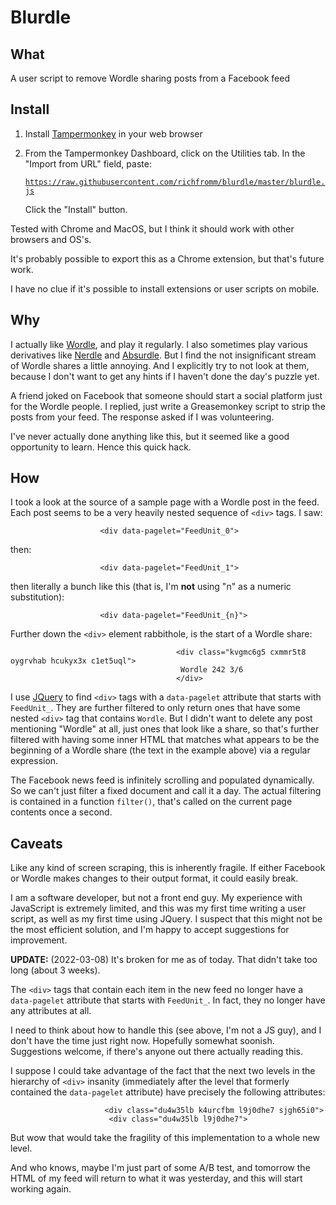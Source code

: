# Blurdle

## What

A user script to remove Wordle sharing posts from a Facebook feed

## Install

1. Install [Tampermonkey](https://www.tampermonkey.net/) in your web browser

2. From the Tampermonkey Dashboard, click on the Utilities tab. In the
   "Import from URL" field, paste:

    [`https://raw.githubusercontent.com/richfromm/blurdle/master/blurdle.js`](https://raw.githubusercontent.com/richfromm/blurdle/master/blurdle.js)

   Click the "Install" button.

Tested with Chrome and MacOS, but I think it should work with other
browsers and OS's.

It's probably possible to export this as a Chrome extension, but
that's future work.

I have no clue if it's possible to install extensions or user scripts
on mobile.

## Why

I actually like
[Wordle](https://www.nytimes.com/games/wordle/index.html), and play it
regularly. I also sometimes play various derivatives like
[Nerdle](https://nerdlegame.com/) and
[Absurdle](https://qntm.org/files/absurdle/absurdle.html). But I find
the not insignificant stream of Wordle shares a little annoying. And I
explicitly try to not look at them, because I don't want to get any
hints if I haven't done the day's puzzle yet.

A friend joked on Facebook that someone should start a social platform
just for the Wordle people. I replied, just write a Greasemonkey
script to strip the posts from your feed. The response asked if I was
volunteering.

I've never actually done anything like this, but it seemed like a good
opportunity to learn. Hence this quick hack.

## How

I took a look at the source of a sample page with a Wordle post in the feed. Each
post seems to be a very heavily nested sequence of `<div>` tags. I saw:
```
                    <div data-pagelet="FeedUnit_0">
```

then:
```
                    <div data-pagelet="FeedUnit_1">
```

then literally a bunch like this (that is, I'm **not** using "n" as a
numeric substitution):
```
                    <div data-pagelet="FeedUnit_{n}">
```

Further down the `<div>` element rabbithole, is the start of a Wordle
share:
```
                                     <div class="kvgmc6g5 cxmmr5t8 oygrvhab hcukyx3x c1et5uql">
                                      Wordle 242 3/6
                                     </div>
```

I use [JQuery](https://jquery.com/) to find `<div>` tags with a
`data-pagelet` attribute that starts with `FeedUnit_`. They are
further filtered to only return ones that have some nested `<div>` tag
that contains `Wordle`. But I didn't want to delete any post
mentioning "Wordle" at all, just ones that look like a share, so
that's further filtered with having some inner HTML that matches what
appears to be the beginning of a Wordle share (the text in the example
above) via a regular expression.

The Facebook news feed is infinitely scrolling and populated
dynamically. So we can't just filter a fixed document and call it a
day. The actual filtering is contained in a function `filter()`,
that's called on the current page contents once a second.

## Caveats

Like any kind of screen scraping, this is inherently fragile. If
either Facebook or Wordle makes changes to their output format, it
could easily break.

I am a software developer, but not a front end guy. My experience with
JavaScript is extremely limited, and this was my first time writing a
user script, as well as my first time using JQuery. I suspect that
this might not be the most efficient solution, and I'm happy to accept
suggestions for improvement.

**UPDATE:** (2022-03-08) It's broken for me as of today. That didn't
take too long (about 3 weeks).

The `<div>` tags that contain each item in the new feed no longer have
a `data-pagelet` attribute that starts with `FeedUnit_`. In fact, they
no longer have any attributes at all.

I need to think about how to handle this (see above, I'm not a JS
guy), and I don't have the time just right now. Hopefully somewhat
soonish. Suggestions welcome, if there's anyone out there actually
reading this.

I suppose I could take advantage of the fact that the next two levels
in the hierarchy of `<div>` insanity (immediately after the level that
formerly contained the `data-pagelet` attribute) have precisely the
following attributes:

```
                     <div class="du4w35lb k4urcfbm l9j0dhe7 sjgh65i0">
                      <div class="du4w35lb l9j0dhe7">
```

But wow that would take the fragility of this implementation to a
whole new level.

And who knows, maybe I'm just part of some A/B test, and tomorrow the
HTML of my feed will return to what it was yesterday, and this will
start working again.
